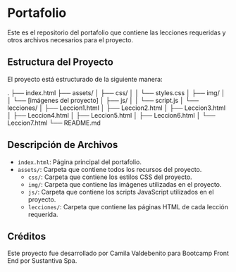 # Portafolio

Este es el repositorio del portafolio que contiene las lecciones requeridas y otros archivos necesarios para el proyecto.

## Estructura del Proyecto

El proyecto está estructurado de la siguiente manera:

.
├── index.html
├── assets/
│ ├── css/
│ │ └── styles.css
│ ├── img/
│ │ └── [imágenes del proyecto]
│ ├── js/
│ │ └── script.js
│ └── lecciones/
│ ├── Leccion1.html
│ ├── Leccion2.html
│ ├── Leccion3.html
│ ├── Leccion4.html
│ ├── Leccion5.html
│ ├── Leccion6.html
│ └── Leccion7.html
└── README.md

## Descripción de Archivos

- `index.html`: Página principal del portafolio.
- `assets/`: Carpeta que contiene todos los recursos del proyecto.
  - `css/`: Carpeta que contiene los estilos CSS del proyecto.
  - `img/`: Carpeta que contiene las imágenes utilizadas en el proyecto.
  - `js/`: Carpeta que contiene los scripts JavaScript utilizados en el proyecto.
  - `lecciones/`: Carpeta que contiene las páginas HTML de cada lección requerida.

## Créditos

Este proyecto fue desarrollado por Camila Valdebenito para Bootcamp Front End por Sustantiva Spa. 